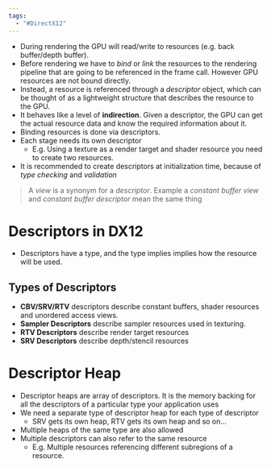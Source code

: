 ```yaml
---
tags:
  - "#DirectX12"
---
```


- During rendering the GPU will read/write to resources (e.g. back buffer/depth buffer).
- Before rendering we have to *bind* or *link* the resources to the rendering pipeline that are going to be referenced in the frame call. However GPU resources are not bound directly.
- Instead, a resource is referenced through a *descriptor* object, which can be thought of as a lightweight structure that describes the resource to the GPU.
- It behaves like a level of **indirection**. Given a descriptor, the GPU can get the actual resource data and know the required information about it.
- Binding resources is done via descriptors.
- Each stage needs its own descriptor
	- E.g. Using a texture as a render target and shader resource you need to create two resources.
- It is recommended to create descriptors at initialization time, because of *type checking* and *validation*

> A *view* is a synonym for a *descriptor*. Example a *constant buffer view* and *constant buffer descriptor* mean the same thing

# Descriptors in DX12

- Descriptors have a type, and the type implies implies how the resource will be used.

## Types of Descriptors

- **CBV/SRV/RTV** descriptors describe constant buffers, shader resources and unordered access views.
- **Sampler Descriptors** describe sampler resources used in texturing.
- **RTV Descriptors** describe render target resources
- **SRV Descriptors** describe depth/stencil resources

# Descriptor Heap

- Descriptor heaps are array of descriptors. It is the memory backing for all the descriptors of a particular type your application uses
- We need a separate type of descriptor heap for each type of descriptor
	- SRV gets its own heap, RTV gets its own heap and so on...
- Multiple heaps of the same type are also allowed
- Multiple descriptors can also refer to the same resource
	- E.g. Multiple resources referencing different subregions of a resource.
